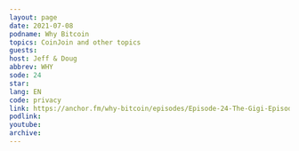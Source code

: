 ```yaml
---
layout: page
date: 2021-07-08
podname: Why Bitcoin
topics: CoinJoin and other topics
guests: 
host: Jeff & Doug
abbrev: WHY
sode: 24
star: 
lang: EN
code: privacy
link: https://anchor.fm/why-bitcoin/episodes/Episode-24-The-Gigi-Episode-e145sc1
podlink: 
youtube: 
archive: 
---
```

